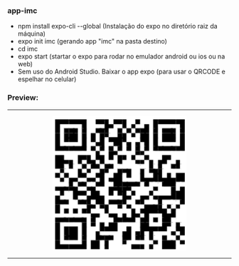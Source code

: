 ### app-imc
* npm install expo-cli --global (Instalação do expo no diretório raiz da máquina)<br>
* expo init imc (gerando app "imc" na pasta destino)<br>
* cd imc<br>
* expo start (startar o expo para rodar no emulador android ou ios ou na web)<br>
* Sem uso do Android Studio. Baixar o app expo (para usar o QRCODE e espelhar no celular)<br>
### Preview:
<hr> 
     <p align="center">
     <img src="./image/qrcode-imc.png" width="60%" alt="fullstack-igti">
     </p>
<hr>